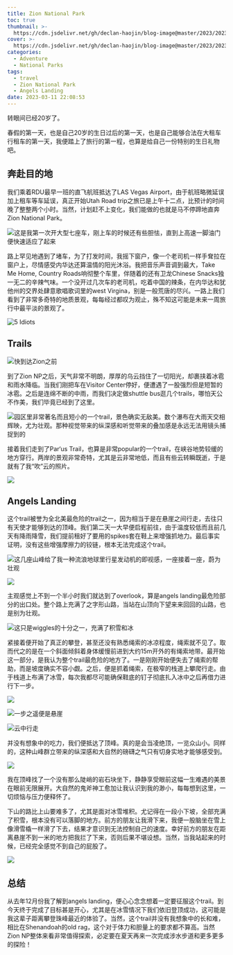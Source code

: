 ```yaml
---
title: Zion National Park
toc: true
thumbnail: >-
  https://cdn.jsdelivr.net/gh/declan-haojin/blog-image@master/2023/202303260441112.webp
cover: >-
  https://cdn.jsdelivr.net/gh/declan-haojin/blog-image@master/2023/202303260441112.webp
categories:
  - Adventure
  - National Parks
tags:
  - travel
  - Zion National Park
  - Angels Landing
date: 2023-03-11 22:08:53
---
```


转眼间已经20岁了。

<!--more-->

春假的第一天，也是自己20岁的生日过后的第一天，也是自己能够合法在大租车行租车的第一天，我便踏上了旅行的第一程，也算是给自己一份特别的生日礼物吧。

## 奔赴目的地

我们乘着RDU最早一班的直飞航班抵达了LAS Vegas Airport，由于航班略微延误加上租车等车延误，真正开始Utah Road trip之旅已是上午十二点，比预计的时间晚了整整两个小时。当然，计划赶不上变化，我们能做的也就是马不停蹄地直奔Zion National Park。

![这是我第一次开大型七座车，刚上车的时候还有些胆怯，直到上高速一脚油门便快速适应了起来](https://cdn.jsdelivr.net/gh/declan-haojin/blog-image@master/2023/202303240119004.png)

路上罕见地遇到了堵车，为了打发时间，我摇下窗户，像一个老司机一样手耷拉在窗户上，尽情感受内华达还算温情的阳光沐浴。我把音乐声音调到最大，Take Me Home, Country Roads响彻整个车里，伴随着的还有卫龙Chinese Snacks独一无二的辛辣气味。一个没开过几次车的老司机，吃着中国的辣条，在内华达和犹他州的交界处肆意歌唱歌词里的west Virgina，别是一般荒唐的尽兴。一路上我们看到了非常多奇特的地质景观，每每经过都叹为观止，殊不知这可能是未来一周旅行中最平淡的景观了。

![5 Idiots](https://cdn.jsdelivr.net/gh/declan-haojin/blog-image@master/2023/202303240126364.png)

## Trails

![快到达Zion之前](https://cdn.jsdelivr.net/gh/declan-haojin/blog-image@master/2023/202303240128669.png)

到了Zion NP之后，天气非常不明朗，厚厚的乌云挡住了一切阳光，却裹挟着冰雹和雨水降临。当我们刚把车在Visitor Center停好，便遭遇了一股强烈但是短暂的冰雹。之后是连绵不断的中雨，而我们决定做shuttle bus逛几个trails，哪怕天公不作美，我们毕竟已经到了这里。

![园区里非常著名而且短小的一个trail，景色确实无敌美。数个瀑布在大雨天交相辉映，尤为壮观。那种视觉带来的纵深感和听觉带来的叠加感是永远无法用镜头捕捉到的](https://cdn.jsdelivr.net/gh/declan-haojin/blog-image@master/2023/202303240131297.png)

接着我们走到了Par‘us Trail，也算是非常popular的一个trail，在峡谷地势较缓的地方穿行。两岸的景观非常奇特，尤其是云非常地低，而且有些云转瞬既逝，于是就有了我“吹”云的照片。

![](https://cdn.jsdelivr.net/gh/declan-haojin/blog-image@master/2023/202303240135424.png)

## Angels Landing

这个trail被誉为全北美最危险的trail之一，因为相当于是在悬崖之间行走，去往只有天使才能够到达的顶峰。我们第二天一大早便启程前往，由于温度较低而且前几天有降雨降雪，我们提前租好了要用的spikes套在鞋上来增强抓地力。最后事实证明，没有这些增强摩擦力的铰链，根本无法完成这个trail。


![这几座山峰给了我一种流浪地球里行星发动机的即视感，一座接着一座，蔚为壮观](https://cdn.jsdelivr.net/gh/declan-haojin/blog-image@master/2023/202303240138854.png)

![](https://cdn.jsdelivr.net/gh/declan-haojin/blog-image@master/2023/202303240139363.png)

主观感觉上不到一个半小时我们就达到了overlook，算是angels landing最危险部分的出口处。整个路上充满了之字形山路，当站在山顶向下望来来回回的山路，也是别为壮观。

![这只是wiggles的十分之一，充满了积雪和冰](https://cdn.jsdelivr.net/gh/declan-haojin/blog-image@master/2023/202303240142685.png)

紧接着便开始了真正的攀登，甚至还没有熟悉绳索的冰凉程度，绳索就不见了。取而代之的是在一个斜面倾斜着身体缓慢前进到大约15m开外的有绳索地带。最开始这一部分，是我认为整个trail最危险的地方了。一是刚刚开始便失去了绳索的帮助，而是坡度确实不容小觑。之后，便是抓着绳索，在极窄的栈道上攀爬行走。由于栈道上布满了冰雪，每次我都尽可能确保鞋底的钉子彻底扎入冰中之后再借力进行下一步。

![](https://cdn.jsdelivr.net/gh/declan-haojin/blog-image@master/2023/202303240146313.png)

![一步之遥便是悬崖](https://cdn.jsdelivr.net/gh/declan-haojin/blog-image@master/2023/202303240147297.png)

![云中行走](https://cdn.jsdelivr.net/gh/declan-haojin/blog-image@master/2023/202303240148825.png)

并没有想象中的吃力，我们便抵达了顶峰。真的是会当凌绝顶，一览众山小。同样的，这种山峰群立带来的纵深感和大自然的磅礴之气只有切身实地才能够感受到。

![](https://cdn.jsdelivr.net/gh/declan-haojin/blog-image@master/2023/202303240150990.png)

我在顶峰找了一个没有那么陡峭的岩石块坐下，静静享受眼前这幅一生难遇的美景在眼前无限展开。大自然的鬼斧神工愈加让我认识到我的渺小，每每想到这里，一切烦恼与压力便释怀了。

下山的路比上山要难多了，尤其是面对冰雪堆积。尤记得在一段小下坡，全部充满了积雪，根本没有可以落脚的地方。前方的朋友让我滑下来，我便一股脑坐在雪上像滑雪橇一样滑了下去，结果才意识到无法控制自己的速度。幸好前方的朋友在距离悬崖不到一米的地方把我拦了下来，否则后果不堪设想。当然，当我站起来的时候，已经完全感觉不到自己的屁股了。

![](https://cdn.jsdelivr.net/gh/declan-haojin/blog-image@master/2023/202303240156192.png)

## 总结

从去年12月份我了解到angels landing，便心心念念想着一定要征服这个trail。到今天终于完成了目标甚是开心，尤其是在冰雪情况下我们依旧登顶成功，这可能是我这辈子距离攀登珠峰最近的体验了。当然，这个trail并没有我想象中的长和难，相比在Shenandoah的old rag，这个对于体力和胆量上的要求都不算高。当然Zion NP整体来看非常值得探索，必定要在夏天再来一次完成涉水步道和更多更多的探险！
